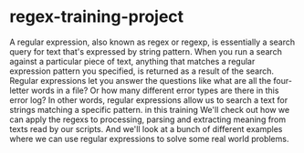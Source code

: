 # regex-training-project
A regular expression, also known as regex or regexp, is essentially a search query for text that's expressed by string pattern.
When you run a search against a particular piece of text, anything that matches a regular expression pattern you specified, 
is returned as a result of the search. Regular expressions let you answer the questions like what are all the four-letter words in a file?
Or how many different error types are there in this error log? In other words, regular expressions allow us to search a text for strings
matching a specific pattern.
in this training We'll check out how we can apply the regexs to processing, parsing and extracting meaning from texts read by our scripts. 
And we'll look at a bunch of different examples where we can use regular expressions to solve some real world problems. 
